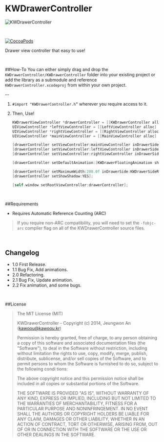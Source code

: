 KWDrawerController
==================

![KWDrawerController](https://dl.dropboxusercontent.com/u/65611701/KWDrawerViewController.gif)

<br />

[![CocoaPods](http://img.shields.io/cocoapods/v/JLToast.svg?style=flat)](http://cocoapods.org/?q=name%3AKWDrawerController%20author%3Akawoou)

Drawer view controller that easy to use!

<br />

##How-To
You can either simply drag and drop the `KWDrawerController/KWDrawerController` folder into your existing project or add the library as a submodule and reference `KWDrawerController.xcodeproj` from within your own project.

--
1. `#import "KWDrawerController.h”` wherever you require access to it.

2. Then, Use!
    ``` objective-c
    KWDrawerViewController *drawerController = [[KWDrawerController alloc] init];
    UIViewController *leftViewController = [[LeftViewController alloc] init];
    UIViewController *rightViewController = [[RightViewController alloc] init];
    UIViewController *mainViewController = [[MainViewController alloc] init];

    [drawerController setViewController:mainViewController inDrawerSide:KWDrawerSideNone];
    [drawerController setViewController:leftViewController inDrawerSide:KWDrawerSideLeft];
    [drawerController setViewController:rightViewController inDrawerSide:KWDrawerSideRight];

    [drawerController setDefaultAnimation:[KWDrawerFloatingAnimation sharedInstance] inDrawer:KWDrawerSideLeft];
    
    [drawerController setMaximumWidth:280.0f inDrawerSide:KWDrawerSideRight animated:NO];
    [drawerController setShowShadow:YES];

    [self.window setRootViewController:drawerController];
    ```

<br />

##Requirements
- Requires Automatic Reference Counting (ARC)

> If you require non-ARC compatibility, you will need to set the `-fobjc-arc` compiler flag on all of the KWDrawerController source files.

<br />

## Changelog

+ 1.0 First Release.
+ 1.1 Bug Fix, Add animations.
+ 2.0 Refactoring.
+ 2.1 Bug Fix, Update animation.
+ 2.2 Fix animation, and some bugs.

<br />

##License

> The MIT License (MIT)
>
>  KWDrawerController - Copyright (c) 2014, Jeungwon An (kawoou@kawoou.kr)
>
>  Permission is hereby granted, free of charge, to any person obtaining a copy of this software and associated documentation files (the "Software"), to deal in the Software without restriction, including without limitation the rights to use, copy, modify, merge, publish, distribute, sublicense, and/or sell copies of the Software, and to permit persons to whom the Software is furnished to do so, subject to the following condi tions:
>
>  The above copyright notice and this permission notice shall be included in all copies or substantial portions of the Software.
>
>  THE SOFTWARE IS PROVIDED "AS IS", WITHOUT WARRANTY OF ANY KIND, EXPRESS OR IMPLIED, INCLUDING BUT NOT LIMITED TO THE WARRANTIES OF MERCHANTABILITY, FITNESS FOR A PARTICULAR PURPOSE AND NONINFRINGEMENT. IN NO EVENT SHALL THE AUTHORS OR COPYRIGHT HOLDERS BE LIABLE FOR ANY CLAIM, DAMAGES OR OTHER LIABILITY, WHETHER IN AN ACTION OF CONTRACT, TORT OR OTHERWISE, ARISING FROM, OUT OF OR IN CONNECTION WITH THE SOFTWARE OR THE USE OR OTHER DEALINGS IN THE SOFTWARE.
